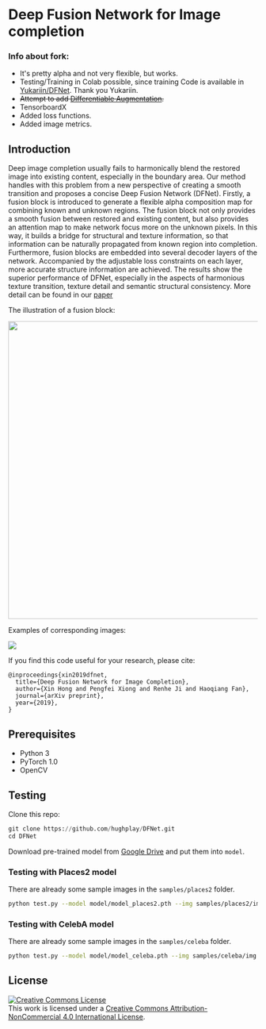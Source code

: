 # Deep Fusion Network for Image completion

### Info about fork:
- It's pretty alpha and not very flexible, but works.
- Testing/Training in Colab possible, since training Code is available in [Yukariin/DFNet](https://github.com/Yukariin/DFNet). Thank you Yukariin.
- ~~Attempt to add [Differentiable Augmentation](https://github.com/mit-han-lab/data-efficient-gans).~~
- TensorboardX
- Added loss functions.
- Added image metrics.

## Introduction

Deep image completion usually fails to harmonically blend the restored image into existing content,
especially in the boundary area.
Our method handles with this problem from a new perspective of
creating a smooth transition and proposes a concise Deep Fusion Network (DFNet).
Firstly, a fusion block is introduced to generate a flexible alpha composition map
for combining known and unknown regions.
The fusion block not only provides a smooth fusion between restored and existing content,
but also provides an attention map to make network focus more on the unknown pixels.
In this way, it builds a bridge for structural and texture information,
so that information can be naturally propagated from known region into completion.
Furthermore, fusion blocks are embedded into several decoder layers of the network.
Accompanied by the adjustable loss constraints on each layer, more accurate structure information are achieved.
The results show the superior performance of DFNet,
especially in the aspects of harmonious texture transition, texture detail and semantic structural consistency.
More detail can be found in our [paper](https://arxiv.org/abs/1904.08060)

The illustration of a fusion block:

<p align="center">
  <img width="600" src="imgs/fusion-block.jpg">
</p>

Examples of corresponding images:

![](imgs/github_teaser.jpg)

If you find this code useful for your research, please cite:

```
@inproceedings{xin2019dfnet,
  title={Deep Fusion Network for Image Completion},
  author={Xin Hong and Pengfei Xiong and Renhe Ji and Haoqiang Fan},
  journal={arXiv preprint},
  year={2019},
}
```

## Prerequisites

- Python 3
- PyTorch 1.0
- OpenCV

## Testing

Clone this repo:

``` py
git clone https://github.com/hughplay/DFNet.git
cd DFNet
```

Download pre-trained model from [Google Drive](https://drive.google.com/drive/folders/1lKJg__prvJTOdgmg9ZDF9II8B1C3YSkN?usp=sharing)
and put them into `model`.

### Testing with Places2 model

There are already some sample images in the `samples/places2` folder.

``` sh
python test.py --model model/model_places2.pth --img samples/places2/img --mask samples/places2/mask --output output/places2 --merge
```

### Testing with CelebA model

There are already some sample images in the `samples/celeba` folder.

``` sh
python test.py --model model/model_celeba.pth --img samples/celeba/img --mask samples/celeba/mask --output output/celeba --merge
```

## License

<a rel="license" href="http://creativecommons.org/licenses/by-nc/4.0/"><img alt="Creative Commons License" style="border-width:0" src="https://i.creativecommons.org/l/by-nc/4.0/88x31.png" /></a><br />This work is licensed under a <a rel="license" href="http://creativecommons.org/licenses/by-nc/4.0/">Creative Commons Attribution-NonCommercial 4.0 International License</a>.

